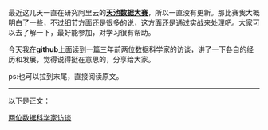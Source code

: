   最近这几天一直在研究阿里云的[**天池数据大赛**](https://tianchi.shuju.aliyun.com/)，所以一直没有更新。那比赛我大概明白了一些，不过细节方面还是很多的说，这方面还是通过实战来处理吧。大家可以去了解一下，最好能参加，对学习很有帮助。
  
  今天我在**github**上面读到一篇三年前两位数据科学家的访谈，讲了一下各自的经历和发展，觉得说得挺在意思的，分享给大家。
 
  ps:也可以拉到末尾，直接阅读原文。
  
  *****
  以下是正文：
  
  [两位数据科学家访谈](https://github.com/dengyishuo/Eco_and_Fin/blob/master/interview.md)
  
  